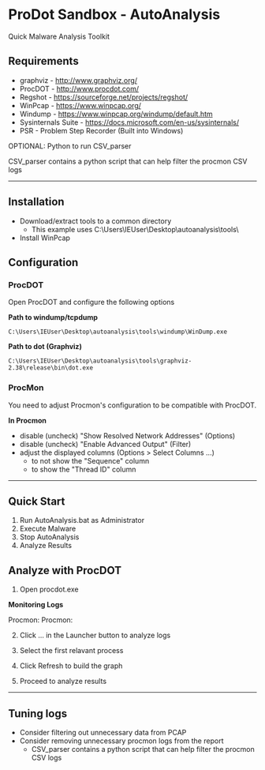 # ProDot Sandbox - AutoAnalysis

Quick Malware Analysis Toolkit

## Requirements

- graphviz - http://www.graphviz.org/
- ProcDOT - http://www.procdot.com/
- Regshot - https://sourceforge.net/projects/regshot/
- WinPcap - https://www.winpcap.org/
- Windump - https://www.winpcap.org/windump/default.htm
- Sysinternals Suite - https://docs.microsoft.com/en-us/sysinternals/
- PSR - Problem Step Recorder (Built into Windows)

OPTIONAL: Python to run CSV_parser 

CSV_parser contains a python script that can help filter the procmon CSV logs

--------------
## Installation

- Download/extract tools to a common directory
    + This example uses C:\Users\IEUser\Desktop\autoanalysis\tools\
- Install WinPcap

## Configuration

### ProcDOT

Open ProcDOT and configure the following options

__Path to windump/tcpdump__

    C:\Users\IEUser\Desktop\autoanalysis\tools\windump\WinDump.exe

__Path to dot (Graphviz)__

    C:\Users\IEUser\Desktop\autoanalysis\tools\graphviz-2.38\release\bin\dot.exe

### ProcMon

You need to adjust Procmon's configuration to be compatible with ProcDOT.

__In Procmon__

- disable (uncheck) "Show Resolved Network Addresses" (Options)
- disable (uncheck) "Enable Advanced Output" (Filter)
- adjust the displayed columns (Options > Select Columns ...)
  + to not show the "Sequence" column
  + to show the "Thread ID" column

--------------
## Quick Start

1. Run AutoAnalysis.bat as Administrator
2. Execute Malware
3. Stop AutoAnalysis
4. Analyze Results

## Analyze with ProcDOT

1. Open procdot.exe

__Monitoring Logs__

Procmon: <browse to procmon capture.csv>
Procmon: <browse to pcap capture.pcap>

2. Click ... in the Launcher button to analyze logs

3. Select the first relavant process

4. Click Refresh to build the graph

5. Proceed to analyze results

--------------
## Tuning logs

- Consider filtering out unnecessary data from PCAP
- Consider removing unnecessary procmon logs from the report
    + CSV_parser contains a python script that can help filter the procmon CSV logs
